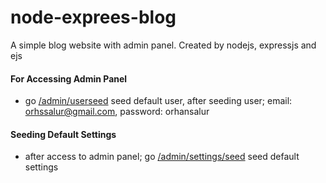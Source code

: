 # node-exprees-blog
A simple blog website with admin panel. Created by nodejs, expressjs and ejs

#### For Accessing Admin Panel
- go [/admin/userseed](http://localhost:3000/admin/userseed) seed default user, after seeding user;
  email: orhssalur@gmail.com, password: orhansalur
#### Seeding Default Settings
- after access to admin panel;
  go [/admin/settings/seed](http://localhost:3000/admin/settings/seed) seed default settings
